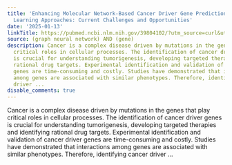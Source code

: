 ```yaml
---
title: 'Enhancing Molecular Network-Based Cancer Driver Gene Prediction Using Machine
  Learning Approaches: Current Challenges and Opportunities'
date: '2025-01-13'
linkTitle: https://pubmed.ncbi.nlm.nih.gov/39804102/?utm_source=curl&utm_medium=rss&utm_campaign=pubmed-2&utm_content=1x5bM_TNL8gjogAcnslpo2s2PbDe-61JVM2h9yowOYSiZ7Dkrt&fc=20220919211934&ff=20250113170938&v=2.18.0.post9+e462414
source: (graph neural network) AND (gene)
description: Cancer is a complex disease driven by mutations in the genes that play
  critical roles in cellular processes. The identification of cancer driver genes
  is crucial for understanding tumorigenesis, developing targeted therapies and identifying
  rational drug targets. Experimental identification and validation of cancer driver
  genes are time-consuming and costly. Studies have demonstrated that interactions
  among genes are associated with similar phenotypes. Therefore, identifying cancer
  driver ...
disable_comments: true
---
```

Cancer is a complex disease driven by mutations in the genes that play critical roles in cellular processes. The identification of cancer driver genes is crucial for understanding tumorigenesis, developing targeted therapies and identifying rational drug targets. Experimental identification and validation of cancer driver genes are time-consuming and costly. Studies have demonstrated that interactions among genes are associated with similar phenotypes. Therefore, identifying cancer driver ...
